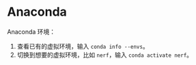 # Anaconda

Anaconda 环境：

1. 查看已有的虚拟环境，输入 `conda info --envs`。
2. 切换到想要的虚拟环境，比如 `nerf`，输入 `conda activate nerf`。